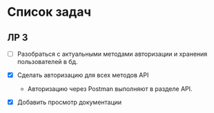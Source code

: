 # Список задач

## ЛР 3

- [ ] Разобраться с актуальными методами авторизации и хранения пользователей в бд.

- [x] Сделать авторизацию для всех методов API
    - Авторизацию через Postman выполняют в разделе API.

- [x] Добавить просмотр документации 
